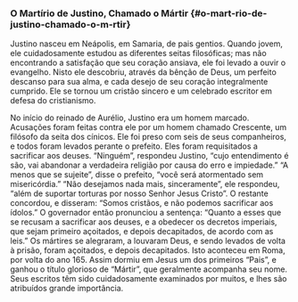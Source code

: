 ### O Martírio de Justino, Chamado o Mártir {#o-mart-rio-de-justino-chamado-o-m-rtir}

Justino nasceu em Neápolis, em Samaria, de pais gentios. Quando jovem, ele cuidadosamente estudou as diferentes seitas filosóficas; mas não encontrando a satisfação que seu coração ansiava, ele foi levado a ouvir o evangelho. Nisto ele descobriu, através da bênção de Deus, um perfeito descanso para sua alma, e cada desejo de seu coração integralmente cumprido. Ele se tornou um cristão sincero e um celebrado escritor em defesa do cristianismo.

No início do reinado de Aurélio, Justino era um homem marcado. Acusações foram feitas contra ele por um homem chamado Crescente, um filósofo da seita dos cínicos. Ele foi preso com seis de seus companheiros, e todos foram levados perante o prefeito. Eles foram requisitados a sacrificar aos deuses. “Ninguém”, respondeu Justino, “cujo entendimento é são, vai abandonar a verdadeira religião por causa do erro e impiedade.” “A menos que se sujeite”, disse o prefeito, “você será atormentado sem misericórdia.” “Não desejamos nada mais, sinceramente”, ele respondeu, “além de suportar torturas por nosso Senhor Jesus Cristo”. O restante concordou, e disseram: “Somos cristãos, e não podemos sacrificar aos ídolos.” O governador então pronunciou a sentença: “Quanto a esses que se recusam a sacrificar aos deuses, e a obedecer os decretos imperiais, que sejam primeiro açoitados, e depois decapitados, de acordo com as leis.” Os mártires se alegraram, a louvaram Deus, e sendo levados de volta à prisão, foram açoitados, e depois decapitados. Isto aconteceu em Roma, por volta do ano 165\. Assim dormiu em Jesus um dos primeiros “Pais”, e ganhou o título glorioso de “Mártir”, que geralmente acompanha seu nome. Seus escritos têm sido cuidadosamente examinados por muitos, e lhes são atribuídos grande importância.